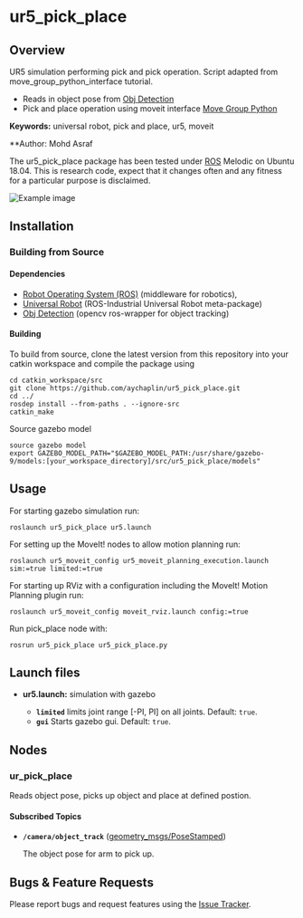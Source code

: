 # ur5_pick_place

## Overview

UR5 simulation performing pick and pick operation. Script adapted from move_group_python_interface tutorial. 
- Reads in object pose from [Obj Detection](https://github.com/aychaplin/ur5_pick_place)
- Pick and place operation using moveit interface [Move Group Python](http://docs.ros.org/en/melodic/api/moveit_tutorials/html/doc/move_group_python_interface/move_group_python_interface_tutorial.html)

**Keywords:** universal robot, pick and place, ur5, moveit


**Author: Mohd Asraf <br />

The ur5_pick_place package has been tested under [ROS] Melodic on Ubuntu 18.04.
This is research code, expect that it changes often and any fitness for a particular purpose is disclaimed.


![Example image](doc/example.jpg)


## Installation

### Building from Source

#### Dependencies

- [Robot Operating System (ROS)](http://wiki.ros.org) (middleware for robotics),
- [Universal Robot](https://github.com/ros-industrial/universal_robot) (ROS-Industrial Universal Robot meta-package)
- [Obj Detection](https://github.com/aychaplin/ur5_pick_place) (opencv ros-wrapper for object tracking)


#### Building

To build from source, clone the latest version from this repository into your catkin workspace and compile the package using

	cd catkin_workspace/src
	git clone https://github.com/aychaplin/ur5_pick_place.git
	cd ../
	rosdep install --from-paths . --ignore-src
	catkin_make

Source gazebo model

	source gazebo model
	export GAZEBO_MODEL_PATH="$GAZEBO_MODEL_PATH:/usr/share/gazebo-9/models:[your_workspace_directory]/src/ur5_pick_place/models"

## Usage


For starting gazebo simulation run:

	roslaunch ur5_pick_place ur5.launch
  
For setting up the MoveIt! nodes to allow motion planning run:

	roslaunch ur5_moveit_config ur5_moveit_planning_execution.launch sim:=true limited:=true
  
For starting up RViz with a configuration including the MoveIt! Motion Planning plugin run:

	roslaunch ur5_moveit_config moveit_rviz.launch config:=true
  
Run pick_place node with:

	rosrun ur5_pick_place ur5_pick_place.py


## Launch files

* **ur5.launch:** simulation with gazebo

     - **`limited`** limits joint range [-PI, PI] on all joints. Default: `true`.
     - **`gui`** Starts gazebo gui. Default: `true`.

## Nodes

### ur_pick_place

Reads object pose, picks up object and place at defined postion.


#### Subscribed Topics

* **`/camera/object_track`** ([geometry_msgs/PoseStamped])

	The object pose for arm to pick up.




## Bugs & Feature Requests

Please report bugs and request features using the [Issue Tracker](https://github.com/ethz-asl/ros_best_practices/issues).

[ROS]: http://www.ros.org
[rviz]: http://wiki.ros.org/rviz
[geometry_msgs/PoseStamped]: http://docs.ros.org/en/melodic/api/geometry_msgs/html/msg/PoseStamped.html
